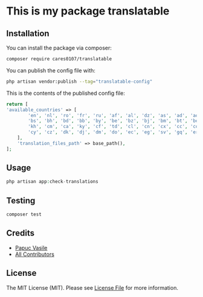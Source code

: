 # This is my package translatable

## Installation

You can install the package via composer:

```bash
composer require cares0107/translatable
```

You can publish the config file with:

```bash
php artisan vendor:publish --tag="translatable-config"
```

This is the contents of the published config file:

```php
return [
'available_countries' => [
        'en', 'nl', 'ro', 'fr', 'ru', 'af', 'al', 'dz', 'as', 'ad', 'ao', 'ai', 'aq', 'ag', 'ar', 'am', 'aw', 'au', 'at', 'az',
        'bs', 'bh', 'bd', 'bb', 'by', 'be', 'bz', 'bj', 'bm', 'bt', 'bo', 'ba', 'bw', 'br', 'io', 'bn', 'bg', 'bf', 'bi', 'cv',
        'kh', 'cm', 'ca', 'ky', 'cf', 'td', 'cl', 'cn', 'cx', 'cc', 'co', 'km', 'cg', 'cd', 'ck', 'cr', 'ci', 'hr', 'cu', 'cw',
        'cy', 'cz', 'dk', 'dj', 'dm', 'do', 'ec', 'eg', 'sv', 'gq', 'er', 'ee', 'sz', 'et',
    ],
    'translation_files_path' => base_path(),
];
```

## Usage

```php
php artisan app:check-translations
```

## Testing

```bash
composer test
```

## Credits

- [Papuc Vasile](https://github.com/CaReS0107)
- [All Contributors](../../contributors)

## License

The MIT License (MIT). Please see [License File](LICENSE.md) for more information.

